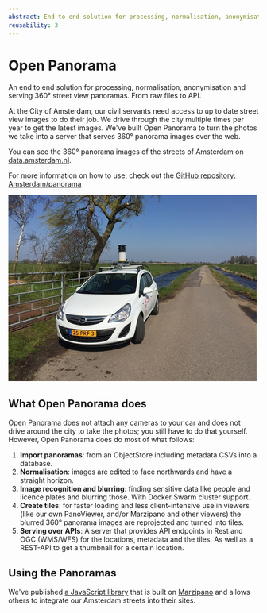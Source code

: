 ```yaml
---
abstract: End to end solution for processing, normalisation, anonymisation and serving 360° street view panoramas
reusability: 3
---
```


# Open Panorama

An end to end solution for processing, normalisation, anonymisation and serving 360° street view panoramas. From raw files to API.

At the City of Amsterdam, our civil servants need access to up to date street view images to do their job. We drive through the city multiple times per year to get the latest images. We've built Open Panorama to turn the photos we take into a server that serves 360° panorama images over the web.

You can see the 360° panorama images of the streets of Amsterdam on [data.amsterdam.nl](https://data.amsterdam.nl/#?mpb=topografie&mpz=11&mpo=pano::T&mpv=52.3714749:4.898476&sbf=Cu&sbh=5E&sbi=TMX7316010203-000222_pano_0000_000282&sbl=ZRJhS:3JV8j&sbp=c).

For more information on how to use, check out the [GitHub repository: Amsterdam/panorama](https://github.com/Amsterdam/panorama)

![Panorama camera on a City of Amsterdam car](../images/panorama-camera-on-city-car.jpg)

## What Open Panorama does

Open Panorama does not attach any cameras to your car and does not drive around the city to take the photos; you still have to do that yourself. However, Open Panorama does do most of what follows:

1. **Import panoramas**: from an ObjectStore including metadata CSVs into a database.
2. **Normalisation**: images are edited to face northwards and have a straight horizon.
3. **Image recognition and blurring**: finding sensitive data like people and licence plates and blurring those. With Docker Swarm cluster support.
4. **Create tiles**: for faster loading and less client-intensive use in viewers (like our own PanoViewer, and/or Marzipano and other viewers) the blurred 360° panorama images are reprojected and turned into tiles.
5. **Serving over APIs**: A server that provides API endpoints in Rest and OGC (WMS/WFS) for the locations, metadata and the tiles. As well as a REST-API to get a thumbnail for a certain location.

## Using the Panoramas

We've published [a JavaScript library](panoviewer.md) that is built on [Marzipano](http://www.marzipano.net/) and allows others to integrate our Amsterdam streets into their sites.
